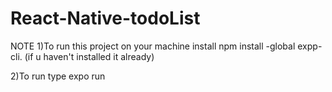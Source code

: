 # React-Native-todoList

NOTE
1)To run this project on your machine install
  npm install -global expp-cli. (if u haven't  installed it already)
  
2)To run type
  expo run
